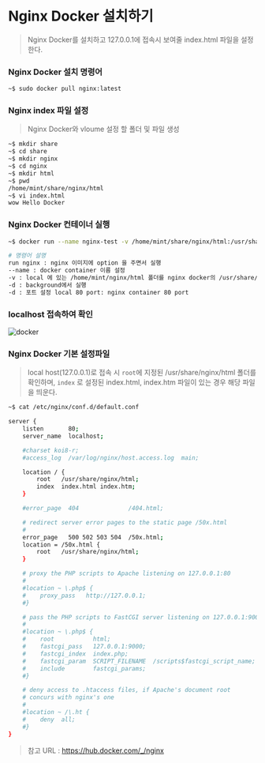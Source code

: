 # Nginx Docker 설치하기
> Nginx Docker를 설치하고 127.0.0.1에 접속시 보여줄 index.html 파일을 설정한다.


### Nginx Docker 설치 명령어
```bash
~$ sudo docker pull nginx:latest
```
### Nginx index 파일 설정
>Nginx Docker와 vloume 설정 할 폴더 및 파일 생성 
```bash
~$ mkdir share
~$ cd share
~$ mkdir nginx
~$ cd nginx
~$ mkdir html
~$ pwd
/home/mint/share/nginx/html
~$ vi index.html
wow Hello Docker
```
### Nginx Docker 컨테이너 실행
```bash
~$ docker run --name nginx-test -v /home/mint/share/nginx/html:/usr/share/nginx/html:ro -d -p 80:80 nginx

# 명령어 설명
run nginx : nginx 이미지에 option 을 주면서 실행
--name : docker container 이름 설정
-v : local 에 있는 /home/mint/nginx/html 폴더를 nginx docker의 /usr/share/nginx/html 폴더와 mount
-d : background에서 실행
-d : 포트 설정 local 80 port: nginx container 80 port
```
### localhost 접속하여 확인 
![docker](https://dl.dropboxusercontent.com/s/r6amw8e9jvm0ste/docker.JPG)



### Nginx Docker 기본 설정파일 
>local host(127.0.0.1)로 접속 시 `root`에 지정된 /usr/share/nginx/html 폴더를 확인하며, 
>`index` 로 설정된 index.html, index.htm 파일이 있는 경우 해당 파일을 띄운다.
```bash
~$ cat /etc/nginx/conf.d/default.conf

server {
    listen       80;
    server_name  localhost;

    #charset koi8-r;
    #access_log  /var/log/nginx/host.access.log  main;

    location / {
        root   /usr/share/nginx/html;
        index  index.html index.htm;
    }

    #error_page  404              /404.html;

    # redirect server error pages to the static page /50x.html
    #
    error_page   500 502 503 504  /50x.html;
    location = /50x.html {
        root   /usr/share/nginx/html;
    }

    # proxy the PHP scripts to Apache listening on 127.0.0.1:80
    #
    #location ~ \.php$ {
    #    proxy_pass   http://127.0.0.1;
    #}

    # pass the PHP scripts to FastCGI server listening on 127.0.0.1:9000
    #
    #location ~ \.php$ {
    #    root           html;
    #    fastcgi_pass   127.0.0.1:9000;
    #    fastcgi_index  index.php;
    #    fastcgi_param  SCRIPT_FILENAME  /scripts$fastcgi_script_name;
    #    include        fastcgi_params;
    #}

    # deny access to .htaccess files, if Apache's document root
    # concurs with nginx's one
    #
    #location ~ /\.ht {
    #    deny  all;
    #}
}
```

>참고 URL : https://hub.docker.com/_/nginx